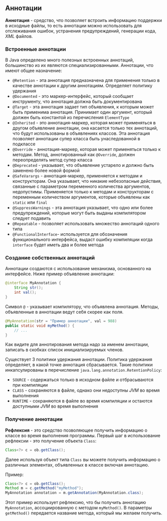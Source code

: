 ## Аннотации
**Аннотация** - средство, что позволяет встроить информацию поддержки в исходные файлы, то есть аннотации можно использовать для отслеживания ошибок, устранения предупреждений, генерации кода, *XML* файлов.


### Встроенные аннотации
В Java определено много полезных встроенных аннотаций, большинство из их являются специализированными. Аннотации, что имеют общее назначение:
- `@Retention` - эта аннотация предназначена для применения только в качестве аннотации к другим аннотациям. Определяет политику удержания
- `@Documented` - это маркер-интерфейс, который сообщает инструменту, что аннотация должна быть документирована
- `@Target` - эта аннотация задает тип объявления, к которым может быть применима аннотация. Принимает один аргумент, который должен быть константой из перечисления `ElementType`
- `@Inherited` - это аннотация-маркер, которая может применяться в другом объявление аннотации, она касается только тех аннотаций, что будут использованы в объявлениях классов. Эта аннотация позволяет аннотации супер класса быть унаследованной в подклассе
- `@Override` - аннотация-маркер, которая может применяться только к методам. Метод, аннотированный как `@Override`, должен переопределять метод супер класса
- `@Deprecated` - указывает, что объявление устарело и должно быть заменено более новой формой
- `@SafeVarargs` - аннотация-маркер, применяется к методам и конструкторам. Она указывает, что никакие небезопасные действия, связанные с параметром переменного количества аргументов, недопустимы. Применяется только к методам и конструкторам с переменным количеством аргументов, которые объявлены как `static` или `final`
- `@SuppressWarnings` - эта аннотация указывает, что одно или более предупреждений, которые могут быть выданы компилятором следует подавить
- `@Repeatable` - позволяет использовать множество аннотаций одного типа
- `@FunctionalInterface`- используется для обозначения функционального интерфейса, выдаст ошибку компиляции когда `interface` будет иметь два и более метода


### Создание собственных аннотаций
Аннотации создаются с использование механизма, основанного на интерфейсе. Ниже пример объявление аннотации:
```java
@interface MyAnnotation { 
    String str(); 
    int val(); 
}
```

Символ `@` - указывает компилятору, что объявлена аннотация. Методы, объявленные в аннотации ведут себя скорее как поля.
```java
@MyAnnotation(str = "Пример аннотации", val = 988) 
public static void myMethod() {
    // ... 
}
```

Как видите для аннотирования метода надо за именем аннотации, записать в скобках список инициализируемых членов.

Существует 3 политики удержания аннотации. Политика удержания определяет, в какой точке аннотация сбрасывается.
Такие политики инкапсулированы в перечисление `java.lang.annotation.RetentionPolicy`:
- `SOURCE` - содержаться только в исходном файле и отбрасываются при компиляции
- `CLASS` - сохраняются в файле, однако они недоступны *JVM* во время выполнения
- `RUNTIME` - сохраняются в файле во время компиляции и остаются доступными *JVM* во время выполнения

### Получение аннотации
**Рефлексия** - это средство позволяющее получить информацию о классе во время выполнения программы. Первый шаг в использование рефлексии - это получение объекта `Class`:
```java
Class<?> c = ob.getClass(); 
```

Далее используя объект типа `Class` вы можете получить информацию о различных элементах, объявленных в классе включая аннотацию.

Пример:
```java
Class<?> c = ob.getClass(); 
Method m = c.getMethod("myMethod"); 
MyAnnotation annotation = m.getAnnotation(MyAnnotation.class); 
```

Этот пример использует рефлексию, что бы получить аннотацию `MyAnnotation`, ассоциированную с методом `myMethod()`. В параметры `getMethod()` передается название метода, который мы желаем получить.